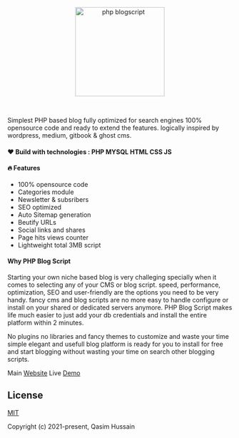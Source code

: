 <p align="center"><a href="http://phpblogscript.com" target="_blank" rel="noopener noreferrer"><img width="200" src="http://phpblogscript.com/uploads/global/logo.png" alt="php blogscript"></a></p>

<br>

Simplest PHP based blog fully optimized for search engines 100% opensource code and ready to extend the features. logically inspired by wordpress, medium, gitbook & ghost cms. 

#### ❤️ Build with technologies : PHP MYSQL HTML CSS JS
#### 🔥 Features 
- 100% opensource code 
- Categories module 
- Newsletter & subsribers 
- SEO optimized 
- Auto Sitemap generation 
- Beutify URLs
- Social links and shares 
- Page hits views counter
- Lightweight total 3MB script  

#### Why PHP Blog Script
Starting your own niche based blog is very challeging specially when it comes to selecting any of your CMS or blog script. speed, performance, optimization, SEO and user-friendly are the options you need to be very handy. fancy cms and blog scripts are no more easy to handle configure or install on your shared or dedicated servers anymore. PHP Blog Script makes life much easier to just add your db credentials and install the entire platform within 2 minutes. 

No plugins no libraries and fancy themes to customize and waste your time simple elegant and usefull blog platform is ready for you to install for free and start blogging without wasting your time on search other blogging scripts. 

Main [Website](http://phpblogscript.com/)
Live [Demo](http://phpblogscript.com/demo)

## License

[MIT](https://opensource.org/licenses/MIT)

Copyright (c) 2021-present, Qasim Hussain
